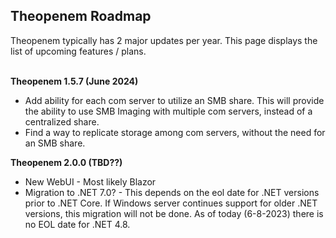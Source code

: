 ## Theopenem Roadmap

Theopenem typically has 2 major updates per year.  This page displays the list of upcoming features / plans.
<br/><br/>

**Theopenem 1.5.7 (June 2024)**
* Add ability for each com server to utilize an SMB share.  This will provide the ability to use SMB Imaging with multiple com servers, instead of a centralized share.
* Find a way to replicate storage among com servers, without the need for an SMB share.

**Theopenem 2.0.0 (TBD??)**
* New WebUI - Most likely Blazor
* Migration to .NET 7.0? - This depends on the eol date for .NET versions prior to .NET Core.  If Windows server continues support for older .NET versions, this migration will not be done.  As of today (6-8-2023) there is no EOL date for .NET 4.8. 